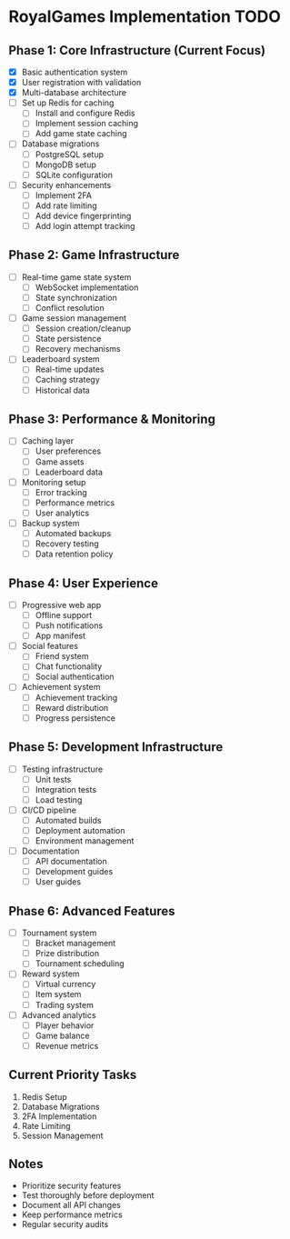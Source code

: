 # RoyalGames Implementation TODO

## Phase 1: Core Infrastructure (Current Focus)
- [x] Basic authentication system
- [x] User registration with validation
- [x] Multi-database architecture
- [ ] Set up Redis for caching
  - [ ] Install and configure Redis
  - [ ] Implement session caching
  - [ ] Add game state caching
- [ ] Database migrations
  - [ ] PostgreSQL setup
  - [ ] MongoDB setup
  - [ ] SQLite configuration
- [ ] Security enhancements
  - [ ] Implement 2FA
  - [ ] Add rate limiting
  - [ ] Add device fingerprinting
  - [ ] Add login attempt tracking

## Phase 2: Game Infrastructure
- [ ] Real-time game state system
  - [ ] WebSocket implementation
  - [ ] State synchronization
  - [ ] Conflict resolution
- [ ] Game session management
  - [ ] Session creation/cleanup
  - [ ] State persistence
  - [ ] Recovery mechanisms
- [ ] Leaderboard system
  - [ ] Real-time updates
  - [ ] Caching strategy
  - [ ] Historical data

## Phase 3: Performance & Monitoring
- [ ] Caching layer
  - [ ] User preferences
  - [ ] Game assets
  - [ ] Leaderboard data
- [ ] Monitoring setup
  - [ ] Error tracking
  - [ ] Performance metrics
  - [ ] User analytics
- [ ] Backup system
  - [ ] Automated backups
  - [ ] Recovery testing
  - [ ] Data retention policy

## Phase 4: User Experience
- [ ] Progressive web app
  - [ ] Offline support
  - [ ] Push notifications
  - [ ] App manifest
- [ ] Social features
  - [ ] Friend system
  - [ ] Chat functionality
  - [ ] Social authentication
- [ ] Achievement system
  - [ ] Achievement tracking
  - [ ] Reward distribution
  - [ ] Progress persistence

## Phase 5: Development Infrastructure
- [ ] Testing infrastructure
  - [ ] Unit tests
  - [ ] Integration tests
  - [ ] Load testing
- [ ] CI/CD pipeline
  - [ ] Automated builds
  - [ ] Deployment automation
  - [ ] Environment management
- [ ] Documentation
  - [ ] API documentation
  - [ ] Development guides
  - [ ] User guides

## Phase 6: Advanced Features
- [ ] Tournament system
  - [ ] Bracket management
  - [ ] Prize distribution
  - [ ] Tournament scheduling
- [ ] Reward system
  - [ ] Virtual currency
  - [ ] Item system
  - [ ] Trading system
- [ ] Advanced analytics
  - [ ] Player behavior
  - [ ] Game balance
  - [ ] Revenue metrics

## Current Priority Tasks
1. Redis Setup
2. Database Migrations
3. 2FA Implementation
4. Rate Limiting
5. Session Management

## Notes
- Prioritize security features
- Test thoroughly before deployment
- Document all API changes
- Keep performance metrics
- Regular security audits
